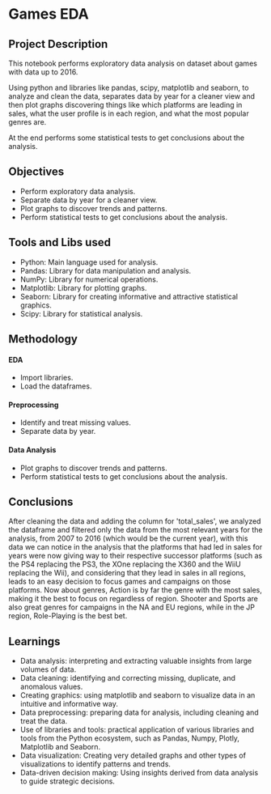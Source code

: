 # Games EDA

## Project Description
This notebook performs exploratory data analysis on dataset about games with data up to 2016.

Using python and libraries like pandas, scipy, matplotlib and seaborn, to analyze and clean the data, separates data by year for a cleaner view and then plot graphs discovering things like which platforms are leading in sales, what the user profile is in each region, and what the most popular genres are.

At the end performs some statistical tests to get conclusions about the analysis.

## Objectives
- Perform exploratory data analysis.
- Separate data by year for a cleaner view.
- Plot graphs to discover trends and patterns.
- Perform statistical tests to get conclusions about the analysis.

## Tools and Libs used
- Python: Main language used for analysis.
- Pandas: Library for data manipulation and analysis.
- NumPy: Library for numerical operations.
- Matplotlib: Library for plotting graphs.
- Seaborn: Library for creating informative and attractive statistical graphics.
- Scipy: Library for statistical analysis.

## Methodology
#### EDA
- Import libraries.
- Load the dataframes.
#### Preprocessing
- Identify and treat missing values.
- Separate data by year.
#### Data Analysis
- Plot graphs to discover trends and patterns.
- Perform statistical tests to get conclusions about the analysis.

## Conclusions
After cleaning the data and adding the column for 'total_sales', we analyzed the dataframe and filtered only the data from the most relevant years for the analysis, from 2007 to 2016 (which would be the current year), with this data we can notice in the analysis that the platforms that had led in sales for years were now giving way to their respective successor platforms (such as the PS4 replacing the PS3, the XOne replacing the X360 and the WiiU replacing the Wii), and considering that they lead in sales in all regions, leads to an easy decision to focus games and campaigns on those platforms. Now about genres, Action is by far the genre with the most sales, making it the best to focus on regardless of region. Shooter and Sports are also great genres for campaigns in the NA and EU regions, while in the JP region, Role-Playing is the best bet.

## Learnings
- Data analysis: interpreting and extracting valuable insights from large volumes of data.
- Data cleaning: identifying and correcting missing, duplicate, and anomalous values.
- Creating graphics: using matplotlib and seaborn to visualize data in an intuitive and informative way.
- Data preprocessing: preparing data for analysis, including cleaning and treat the data.
- Use of libraries and tools: practical application of various libraries and tools from the Python ecosystem, such as Pandas, Numpy, Plotly, Matplotlib and Seaborn.
- Data visualization: Creating very detailed graphs and other types of visualizations to identify patterns and trends.
- Data-driven decision making: Using insights derived from data analysis to guide strategic decisions.